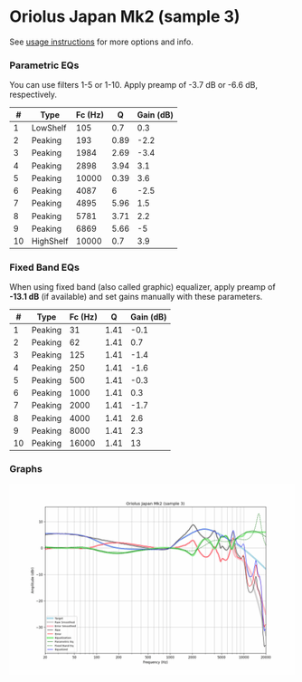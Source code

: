 # Oriolus Japan Mk2 (sample 3)
See [usage instructions](https://github.com/jaakkopasanen/AutoEq#usage) for more options and info.

### Parametric EQs
You can use filters 1-5 or 1-10. Apply preamp of -3.7 dB or -6.6 dB, respectively.

|   # | Type      |   Fc (Hz) |    Q |   Gain (dB) |
|-----|-----------|-----------|------|-------------|
|   1 | LowShelf  |       105 | 0.7  |         0.3 |
|   2 | Peaking   |       193 | 0.89 |        -2.2 |
|   3 | Peaking   |      1984 | 2.69 |        -3.4 |
|   4 | Peaking   |      2898 | 3.94 |         3.1 |
|   5 | Peaking   |     10000 | 0.39 |         3.6 |
|   6 | Peaking   |      4087 | 6    |        -2.5 |
|   7 | Peaking   |      4895 | 5.96 |         1.5 |
|   8 | Peaking   |      5781 | 3.71 |         2.2 |
|   9 | Peaking   |      6869 | 5.66 |        -5   |
|  10 | HighShelf |     10000 | 0.7  |         3.9 |

### Fixed Band EQs
When using fixed band (also called graphic) equalizer, apply preamp of **-13.1 dB** (if available) and set gains manually with these parameters.

|   # | Type    |   Fc (Hz) |    Q |   Gain (dB) |
|-----|---------|-----------|------|-------------|
|   1 | Peaking |        31 | 1.41 |        -0.1 |
|   2 | Peaking |        62 | 1.41 |         0.7 |
|   3 | Peaking |       125 | 1.41 |        -1.4 |
|   4 | Peaking |       250 | 1.41 |        -1.6 |
|   5 | Peaking |       500 | 1.41 |        -0.3 |
|   6 | Peaking |      1000 | 1.41 |         0.3 |
|   7 | Peaking |      2000 | 1.41 |        -1.7 |
|   8 | Peaking |      4000 | 1.41 |         2.6 |
|   9 | Peaking |      8000 | 1.41 |         2.3 |
|  10 | Peaking |     16000 | 1.41 |        13   |

### Graphs
![](./Oriolus%20Japan%20Mk2%20(sample%203).png)
